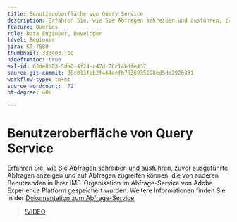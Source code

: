 ```yaml
---
title: Benutzeroberfläche von Query Service
description: Erfahren Sie, wie Sie Abfragen schreiben und ausführen, zuvor ausgeführte Abfragen anzeigen und auf Abfragen zugreifen können, die von anderen Benutzern in Ihrer IMS-Organisation im Abfrage-Service von Adobe Experience Platform gespeichert wurden.
feature: Queries
role: Data Engineer, Developer
level: Beginner
jira: KT-7680
thumbnail: 333403.jpg
hidefromtoc: true
exl-id: 63de8b83-5da2-4f24-a47d-70c14bdfe437
source-git-commit: 38c013fab2f464aefb7836935198ed5de2926331
workflow-type: tm+mt
source-wordcount: '72'
ht-degree: 40%

---
```


# Benutzeroberfläche von Query Service

Erfahren Sie, wie Sie Abfragen schreiben und ausführen, zuvor ausgeführte Abfragen anzeigen und auf Abfragen zugreifen können, die von anderen Benutzenden in Ihrer IMS-Organisation im Abfrage-Service von Adobe Experience Platform gespeichert wurden. Weitere Informationen finden Sie in der [Dokumentation zum Abfrage-Service](https://experienceleague.adobe.com/docs/experience-platform/query/home.html?lang=de).

>[!VIDEO](https://video.tv.adobe.com/v/333403?learn=on&enablevpops)
